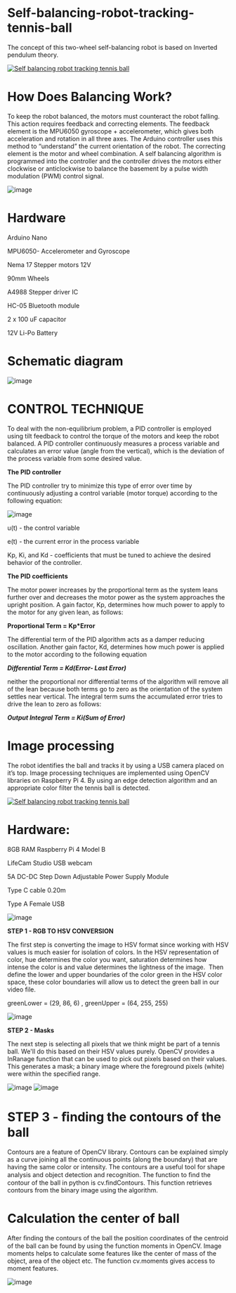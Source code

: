 # Self-balancing-robot-tracking-tennis-ball
The concept of this two-wheel self-balancing robot is based on Inverted pendulum theory.

[![Self balancing robot tracking tennis ball](https://user-images.githubusercontent.com/50642442/135050872-7a297032-2a62-49a5-9276-f3c8aaf1fd55.png)](https://youtu.be/2faSF5KY5KM "Self balancing robot tracking tennis ball")

# How Does Balancing Work?

To keep the robot balanced, the motors must counteract the robot falling. This action requires feedback and correcting elements. The feedback element is the MPU6050 gyroscope + accelerometer, which gives both acceleration and rotation in all three axes. The Arduino controller uses this method to “understand” the current orientation of the robot. The correcting element is the motor and wheel combination.
A self balancing algorithm is programmed into the controller and the controller drives the motors either clockwise or anticlockwise to balance the basement by a pulse width modulation (PWM) control signal.

![image](https://user-images.githubusercontent.com/50642442/135051867-a174e2c1-a4c6-4ab9-a670-ddeb289a6c2d.png)

# Hardware

Arduino Nano

MPU6050- Accelerometer and Gyroscope  

Nema 17 Stepper motors 12V

90mm Wheels

A4988 Stepper driver IC

HC-05 Bluetooth module

2 x 100 uF capacitor

12V Li-Po Battery

# Schematic diagram
![image](https://user-images.githubusercontent.com/50642442/135047363-df6c507f-63e2-46bc-9546-df0e2e77d219.png)

# CONTROL TECHNIQUE

To deal with the non-equilibrium problem, a PID controller is employed using tilt feedback to control the torque of the motors and keep the robot balanced.
A PID controller continuously measures a process variable and calculates an error value (angle from the vertical), which is the deviation of the process variable from some desired value.

**The PID controller**

The PID controller try to minimize this type of error over time by continuously adjusting a control variable (motor torque) according to the following equation:

![image](https://user-images.githubusercontent.com/50642442/135047823-99682262-b244-4218-a87d-d6b4fb599d87.png)

u(t) - the control variable

e(t) - the current error in the process variable

Kp, Ki, and Kd - coefficients that must be tuned to achieve the desired behavior of the controller.

**The PID coefficients**

The motor power increases by the proportional term as the system leans further over and decreases the motor power as the system approaches the upright position. A gain factor, Kp, determines how much power to apply to the motor for any given lean, as follows:

**Proportional Term = Kp*Error**
   
The differential term of the PID algorithm acts as a damper reducing oscillation. Another gain factor, Kd, determines how much power is applied to the motor according to the following equation

****Differential Term = Kd*(Error- Last Error)***
   
neither the proportional nor differential terms of the algorithm will remove all of the lean because both terms go to zero as the orientation of the system settles near vertical. The integral term sums the accumulated error tries to drive the lean to zero as follows:

****Output Integral Term = Ki*(Sum of Error)***

# Image processing

The robot identifies the ball and tracks it by using a USB camera placed on it’s top. Image processing techniques are implemented using OpenCV libraries on Raspberry Pi 4. By using an edge detection algorithm and an appropriate color filter the tennis ball is detected.

[![Self balancing robot tracking tennis ball](https://user-images.githubusercontent.com/50642442/135051174-f36bfeb7-e5b2-4f8a-80b4-c83aa5e6d35b.png)](https://youtu.be/NNahzWm346I "Self balancing robot tracking tennis ball")

# Hardware:

8GB RAM Raspberry Pi 4 Model B 

LifeCam Studio USB  webcam 

5A DC-DC Step Down Adjustable Power Supply Module 

Type C cable  0.20m 

Type A Female USB 

![image](https://user-images.githubusercontent.com/50642442/135049120-00da217e-9639-45e8-b8e0-b9331effa0a4.png)


**STEP 1 - RGB TO HSV CONVERSION**

The first step is converting the image to HSV format since working with HSV values is much easier for isolation of colors. 
In the HSV representation of color, hue determines the color you want, saturation determines how intense the color is and value determines the lightness of the image. 
Then define the lower and upper boundaries of the color green in the HSV color space, these color boundaries will allow us to detect the green ball in our video file. 

greenLower = (29, 86, 6) , greenUpper = (64, 255, 255)

![image](https://user-images.githubusercontent.com/50642442/135049326-540a830b-aca1-4ada-8e91-c7d1e50c970e.png)

**STEP 2 - Masks**

The next step is selecting all pixels that we think might be part of a tennis ball.
We'll do this based on their HSV values purely. 
OpenCV provides a InRanage function that can be used to pick out pixels based on their values. 
This generates a mask; a binary image where the foreground pixels (white) were within the specified range. 

![image](https://user-images.githubusercontent.com/50642442/135049722-89845e1f-06f7-4a8c-9052-24d6d9a3774a.png) ![image](https://user-images.githubusercontent.com/50642442/135049671-3e5d78d1-fafd-4dc6-849d-12efa6432f78.png) 

# STEP 3 - ﬁnding the contours of the ball

Contours are a feature of OpenCV library. Contours can be explained simply as a curve joining all the continuous points (along the boundary) that are having the same color or intensity. The contours are a useful tool for shape analysis and object detection and recognition. The function to ﬁnd the contour of the ball in python is cv.findContours. This function retrieves contours from the binary image using the algorithm.

# Calculation the center of ball

After ﬁnding the contours of the ball the position coordinates of the centroid of the ball can be found by using the function moments in OpenCV. 
Image moments helps to calculate some features like the center of mass of the object, area of the object etc. The function cv.moments gives access to moment features.

![image](https://user-images.githubusercontent.com/50642442/135050197-050680e6-cd27-4365-9759-f15a2493bc4b.png)





































